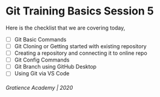 # Git Training Basics Session 5
Here is the checklist that we are covering today,
- [ ] Git Basic Commands
- [ ] Git Cloning or Getting started with existing repository
- [ ] Creating a repository and connecting it to online repo
- [ ] Git Config Commands
- [ ] Git Branch using GitHub Desktop
- [ ] Using Git via VS Code

###### Gratience Academy | 2020
